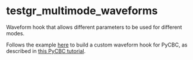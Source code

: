 # testgr_multimode_waveforms
Waveform hook that allows different parameters to be used for different modes.

Follows the example [here](https://github.com/gwastro/example-waveform-plugin) to build a custom waveform hook for PyCBC, as described in [this PyCBC tutorial](https://github.com/gwastro/PyCBC-Tutorials/blob/master/tutorial/inference_7_AddingCustomWaveform.ipynb).
